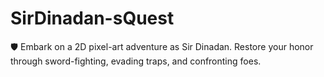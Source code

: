 # SirDinadan-sQuest
🛡️ Embark on a 2D pixel-art adventure as Sir Dinadan. Restore your honor through sword-fighting, evading traps, and confronting foes.
